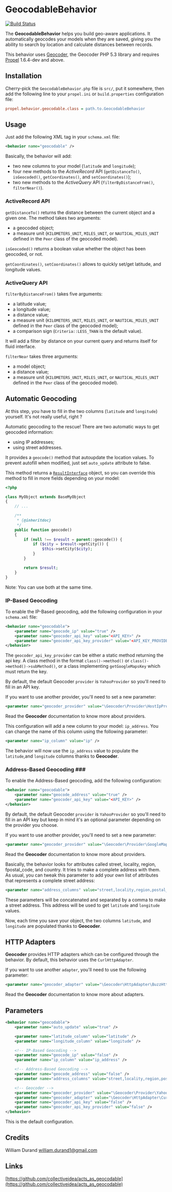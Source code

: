 GeocodableBehavior
==================

[![Build Status](https://secure.travis-ci.org/geocoder-php/GeocodableBehavior.png)](http://travis-ci.org/geocoder-php/GeocodableBehavior)

The **GeocodableBehavior** helps you build geo-aware applications. It automatically
geocodes your models when they are saved, giving you the ability to search by
location and calculate distances between records.

This behavior uses [Geocoder](https://github.com/geocoder-php/Geocoder), the
Geocoder PHP 5.3 library and requires [Propel](http://github.com/propelorm/Propel)
1.6.4-dev and above.

Installation
------------

Cherry-pick the `GeocodableBehavior.php` file is `src/`, put it somewhere,
then add the following line to your `propel.ini` or `build.properties`
configuration file:

``` ini
propel.behavior.geocodable.class = path.to.GeocodableBehavior
```

Usage
-----

Just add the following XML tag in your `schema.xml` file:

``` xml
<behavior name="geocodable" />
```

Basically, the behavior will add:

* two new columns to your model (`latitude` and `longitude`);
* four new methods to the _ActiveRecord_ API (`getDistanceTo()`, `isGeocoded()`,
`getCoordinates()`, and `setCoordinates()`);
* two new methods to the _ActiveQuery_ API (`filterByDistanceFrom()`,
`filterNear()`).


### ActiveRecord API ###

`getDistanceTo()` returns the distance between the current object and a given one.
The method takes two arguments:

* a geocoded object;
* a measure unit (`KILOMETERS_UNIT`, `MILES_UNIT`, or `NAUTICAL_MILES_UNIT`
defined in the `Peer` class of the geocoded model).

`isGeocoded()` returns a boolean value whether the object has been geocoded,
or not.

`getCoordinates()`, `setCoordinates()` allows to quickly set/get latitude,
and longitude values.


### ActiveQuery API ###

`filterByDistanceFrom()` takes five arguments:

* a latitude value;
* a longitude value;
* a distance value;
* a measure unit (`KILOMETERS_UNIT`, `MILES_UNIT`, or `NAUTICAL_MILES_UNIT`
defined in the `Peer` class of the geocoded model);
* a comparison sign (`Criteria::LESS_THAN` is the default value).

It will add a filter by distance on your current query and returns itself for
fluid interface.

`filterNear` takes three arguments:

* a model object;
* a distance value;
* a measure unit (`KILOMETERS_UNIT`, `MILES_UNIT`, or `NAUTICAL_MILES_UNIT`
defined in the `Peer` class of the geocoded model).


Automatic Geocoding
-------------------

At this step, you have to fill in the two columns (`latitude` and `longitude`)
yourself. It's not really useful, right ?

Automatic geocoding to the rescue! There are two automatic ways to get geocoded
information:

* using IP addresses;
* using street addresses.

It provides a `geocode()` method that autoupdate the location values.
To prevent autofill when modified, just set `auto_update` attribute to false.

This method returns a
[`ResultInterface`](https://github.com/geocoder-php/Geocoder/blob/master/src/Geocoder/Result/ResultInterface.php)
object, so you can override this method to fill in more fields depending on your
model:

``` php
<?php

class MyObject extends BaseMyObject
{
    // ...

    /**
     * {@inheritdoc}
     */
    public function geocode()
    {
        if (null !== $result = parent::geocode()) {
            if ($city = $result->getCity()) {
                $this->setCity($city);
            }
        }

        return $result;
    }
}
```

Note: You can use both at the same time.

### IP-Based Geocoding ###

To enable the IP-Based geocoding, add the following configuration in your
`schema.xml` file:

``` xml
<behavior name="geocodable">
    <parameter name="geocode_ip" value="true" />
    <parameter name="geocoder_api_key" value="<API_KEY>" />
    <parameter name="geocoder_api_key_provider" value="<API_KEY_PROVIDER>" />
</behavior>
```

The `geocoder_api_key_provider` can be either a static method returning the api
key. A class method in the format `class()->method()` or
`class()->method()->subMethod()`, or a class implementing `getGoogleMapsKey`
which must return the key.

By default, the default Geocoder `provider` is `YahooProvider` so you'll need to
fill in an API key.

If you want to use another provider, you'll need to set a new parameter:

``` xml
<parameter name="geocoder_provider" value="\Geocoder\Provider\HostIpProvider" />
```

Read the **Geocoder** documentation to know more about providers.

This configuration will add a new column to your model: `ip_address`.
You can change the name of this column using the following parameter:

``` xml
<parameter name="ip_column" value="ip" />
```

The behavior will now use the `ip_address` value to populate the `latitude`,and
`longitude` columns thanks to **Geocoder**.


### Address-Based Geocoding ###

To enable the Address-Based geocoding, add the following configuration:

``` xml
<behavior name="geocodable">
    <parameter name="geocode_address" value="true" />
    <parameter name="geocoder_api_key" value="<API_KEY>" />
</behavior>
```

By default, the default Geocoder `provider` is `YahooProvider` so you'll need to
fill in an API key but keep in mind it's an optional parameter depending on the
provider you choose.

If you want to use another provider, you'll need to set a new parameter:

``` xml
<parameter name="geocoder_provider" value="\Geocoder\Provider\GoogleMapsProvider" />
```

Read the **Geocoder** documentation to know more about providers.

Basically, the behavior looks for attributes called street, locality, region,
fpostal_code, and country. It tries to make a complete address with them.
As usual, you can tweak this parameter to add your own list of attributes that
represents a complete street address:

``` xml
<parameter name="address_columns" value="street,locality,region,postal_code,country" />
```

These parameters will be concatenated and separated by a comma to make a street
address. This address will be used to get `latitude` and `longitude` values.

Now, each time you save your object, the two columns `latitude`, and `longitude`
are populated thanks to **Geocoder**.


HTTP Adapters
-------------

**Geocoder** provides HTTP adapters which can be configured through the behavior.
By default, this behavior uses the `CurlHttpAdapter`.

If you want to use another `adapter`, you'll need to use the following parameter:

``` xml
<parameter name="geocoder_adapter" value="\Geocoder\HttpAdapter\BuzzHttpAdapter" />
```

Read the **Geocoder** documentation to know more about adapters.


Parameters
----------

```xml
<behavior name="geocodable">
    <parameter name="auto_update" value="true" />

    <parameter name="latitude_column" value="latitude" />
    <parameter name="longitude_column" value="longitude" />

    <!-- IP-Based Geocoding -->
    <parameter name="geocode_ip" value="false" />
    <parameter name="ip_column" value="ip_address" />

    <!-- Address-Based Geocoding -->
    <parameter name="geocode_address" value="false" />
    <parameter name="address_columns" value="street,locality,region,postal_code,country" />

    <!-- Geocoder -->
    <parameter name="geocoder_provider" value="\Geocoder\Provider\YahooProvider" />
    <parameter name="geocoder_adapter" value="\Geocoder\HttpAdapter\CurlHttpAdapter" />
    <parameter name="geocoder_api_key" value="false" />
    <parameter name="geocoder_api_key_provider" value="false" />
</behavior>
```

This is the default configuration.


Credits
-------

William Durand <william.durand1@gmail.com>


Links
-----

[https://github.com/collectiveidea/acts_as_geocodable](https://github.com/collectiveidea/acts_as_geocodable)
